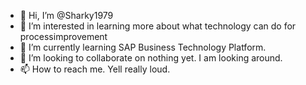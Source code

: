 - 👋 Hi, I’m @Sharky1979
- 👀 I’m interested in learning more about what technology can do for processimprovement
- 🌱 I’m currently learning SAP Business Technology Platform. 
- 💞️ I’m looking to collaborate on nothing yet. I am looking around.
- 📫 How to reach me. Yell really loud.

<!---
Sharky1979/Sharky1979 is a ✨ special ✨ repository because its `README.md` (this file) appears on your GitHub profile.
You can click the Preview link to take a look at your changes.
--->
